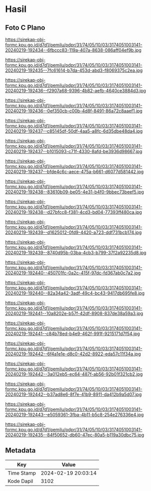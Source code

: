 # Hasil

## Foto C Plano

https://sirekap-obj-formc.kpu.go.id/d7d1/pemilu/pdpr/31/74/05/10/03/3174051003141-20240219-192434--6fbccc83-119a-407a-8638-086aff04ef9b.jpg

https://sirekap-obj-formc.kpu.go.id/d7d1/pemilu/pdpr/31/74/05/10/03/3174051003141-20240219-192435--7fc61614-b7da-453d-abd3-f8069375c2ea.jpg

https://sirekap-obj-formc.kpu.go.id/d7d1/pemilu/pdpr/31/74/05/10/03/3174051003141-20240219-192436--f2907a68-9396-4b82-aefb-4640ce3884d3.jpg

https://sirekap-obj-formc.kpu.go.id/d7d1/pemilu/pdpr/31/74/05/10/03/3174051003141-20240219-192436--0ef350cb-c00b-4d8f-8491-86a72c8aaef1.jpg

https://sirekap-obj-formc.kpu.go.id/d7d1/pemilu/pdpr/31/74/05/10/03/3174051003141-20240219-192437--c85145df-50df-4aa5-a8fc-6d35dbe48da4.jpg

https://sirekap-obj-formc.kpu.go.id/d7d1/pemilu/pdpr/31/74/05/10/03/3174051003141-20240219-192437--b1015093-c71f-4330-8afd-be3936d98667.jpg

https://sirekap-obj-formc.kpu.go.id/d7d1/pemilu/pdpr/31/74/05/10/03/3174051003141-20240219-192437--bfde4c6c-aece-475a-b661-d6077d581442.jpg

https://sirekap-obj-formc.kpu.go.id/d7d1/pemilu/pdpr/31/74/05/10/03/3174051003141-20240219-192438--83610b09-be05-4e31-b4f0-9bbec73beef5.jpg

https://sirekap-obj-formc.kpu.go.id/d7d1/pemilu/pdpr/31/74/05/10/03/3174051003141-20240219-192438--d27bfcc8-f381-4cd3-bd04-77393ff480ca.jpg

https://sirekap-obj-formc.kpu.go.id/d7d1/pemilu/pdpr/31/74/05/10/03/3174051003141-20240219-192439--d1625012-0fd9-4420-a723-ddf731bcb174.jpg

https://sirekap-obj-formc.kpu.go.id/d7d1/pemilu/pdpr/31/74/05/10/03/3174051003141-20240219-192439--8740d95b-03ba-4cb3-b799-37f2a92235d8.jpg

https://sirekap-obj-formc.kpu.go.id/d7d1/pemilu/pdpr/31/74/05/10/03/3174051003141-20240219-192440--450701fc-0a2c-415f-97dc-fd367ab0c7a2.jpg

https://sirekap-obj-formc.kpu.go.id/d7d1/pemilu/pdpr/31/74/05/10/03/3174051003141-20240219-192440--82a34a42-3adf-49c4-bc43-9417db695fe8.jpg

https://sirekap-obj-formc.kpu.go.id/d7d1/pemilu/pdpr/31/74/05/10/03/3174051003141-20240219-192441--10a8202e-b57f-42df-8908-837de38a59a3.jpg

https://sirekap-obj-formc.kpu.go.id/d7d1/pemilu/pdpr/31/74/05/10/03/3174051003141-20240219-192441--c84b78ed-b4e9-462f-991f-9215171d7f54.jpg

https://sirekap-obj-formc.kpu.go.id/d7d1/pemilu/pdpr/31/74/05/10/03/3174051003141-20240219-192442--6f4a1e1e-d8c0-42d2-8922-eda57c11f34a.jpg

https://sirekap-obj-formc.kpu.go.id/d7d1/pemilu/pdpr/31/74/05/10/03/3174051003141-20240219-192442--3a012eb5-ec64-487f-ab56-92b01f321cb2.jpg

https://sirekap-obj-formc.kpu.go.id/d7d1/pemilu/pdpr/31/74/05/10/03/3174051003141-20240219-192442--b37ad8e6-8f7e-41b9-8911-da412b9a5d07.jpg

https://sirekap-obj-formc.kpu.go.id/d7d1/pemilu/pdpr/31/74/05/10/03/3174051003141-20240219-192443--e5059361-3fba-4b11-b5c8-254e276336e4.jpg

https://sirekap-obj-formc.kpu.go.id/d7d1/pemilu/pdpr/31/74/05/10/03/3174051003141-20240219-192435--84f50652-db60-47ec-80a5-b119a30dbc75.jpg


## Metadata

| Key        | Value               |
| ---------- | ------------------- |
| Time Stamp | 2024-02-19 20:03:14 |
| Kode Dapil | 3102                |



